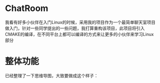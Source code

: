 # ChatRoom
我看有好多小伙伴在入门Linux的时候，采用我的项目作为一个最简单聊天室项目做入门，针对一些同学提出的一些问题，我打算重构该项目，此项目将引入CMAKE的编译，在不同平台上都可以编译的方式来让更多的小伙伴来学习Linux部分

# 整体功能
已经整理了一下思维导图，大致要做成这个样子：




